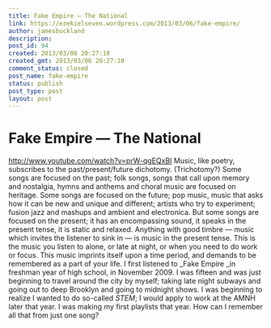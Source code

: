 ```yaml
---
title: Fake Empire — The National
link: https://ezekielseven.wordpress.com/2013/03/06/fake-empire/
author: jamesbuckland
description: 
post_id: 94
created: 2013/03/06 20:27:10
created_gmt: 2013/03/06 20:27:10
comment_status: closed
post_name: fake-empire
status: publish
post_type: post
layout: post
---
```


# Fake Empire — The National

http://www.youtube.com/watch?v=prW-qgEQxBI Music, like poetry, subscribes to the past/present/future dichotomy. (Trichotomy?) Some songs are focused on the past; folk songs, songs that call upon memory and nostalgia, hymns and anthems and choral music are focused on heritage. Some songs are focused on the future; pop music, music that asks how it can be new and unique and different; artists who try to experiment; fusion jazz and mashups and ambient and electronica. But some songs are focused on the present; it has an encompassing sound, it speaks in the present tense, it is static and relaxed. Anything with good timbre — music which invites the listener to sink in — is music in the present tense. This is the music you listen to alone, or late at night, or when you need to do work or focus. This music imprints itself upon a time period, and demands to be remembered as a part of your life. I first listened to _Fake Empire _in freshman year of high school, in November 2009. I was fifteen and was just beginning to travel around the city by myself; taking late night subways and going out to deep Brooklyn and going to midnight shows. I was beginning to realize I wanted to do so-called _STEM_; I would apply to work at the AMNH later that year. I was making my first playlists that year. How can I remember all that from just one song?